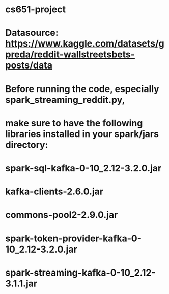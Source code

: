 # cs651-project

# Datasource: https://www.kaggle.com/datasets/gpreda/reddit-wallstreetsbets-posts/data

# Before running the code, especially spark_streaming_reddit.py,
# make sure to have the following libraries installed in your spark/jars directory:

# spark-sql-kafka-0-10_2.12-3.2.0.jar
# kafka-clients-2.6.0.jar
# commons-pool2-2.9.0.jar
# spark-token-provider-kafka-0-10_2.12-3.2.0.jar
# spark-streaming-kafka-0-10_2.12-3.1.1.jar

